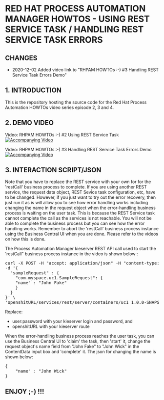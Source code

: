 # RED HAT PROCESS AUTOMATION MANAGER HOWTOS - USING REST SERVICE TASK / HANDLING REST SERVICE TASK ERRORS

## CHANGES
* 2020-12-02 Added video link to "RHPAM HOWTOs :-) #3 Handling REST Service Task Errors Demo"

## 1. INTRODUCTION

This is the repository hosting the source code for the Red Hat Process Automation HOWTOs video series episode 2, 3 and 4.

## 2. DEMO VIDEO

Video: RHPAM HOWTOs :-) #2 Using REST Service Task
[![Accompanying Video](http://img.youtube.com/vi/_LKWPX7agKc/0.jpg)](http://www.youtube.com/watch?v=_LKWPX7agKc)   

Video: RHPAM HOWTOs :-) #3 Handling REST Service Task Errors Demo
[![Accompanying Video](http://img.youtube.com/vi/9C4zEVA-rQs/0.jpg)](http://www.youtube.com/watch?v=9C4zEVA-rQs)

## 3. INTERACTION SCRIPT/JSON
Note that you have to replace the REST service with your own for for the 'restCall' business process to complete. If you are using another REST service, the request data object, REST Sevice task configuration, etc, have to be changed. However, if you just want to try out the error recovery, then just run it as is will allow you to see how error handling works including changing the name in the request object when the error-handling business process is waiting on the user task. This is because the REST Service task cannot complete the call as the services is not reachable. You will not be able to complete the business process but you can see how the error handling works. Remember to abort the 'restCall' business process instance using the Business Central UI when you are done. Please refer to the videos on how this is done.

The Process Automation Manager kieserver REST API call used to start the 'restCall" business process instance in the video is shown below :
<pre>
curl -X POST -H "accept: application/json" -H "content-type: application/json" -u user:password \
-d '{
  "sampleRequest" : {
    "com.myspace.uc1.SampleRequest": {
    "name" : "John Fake"
    }
  }
}' \
'openshitURL/services/rest/server/containers/uc1_1.0.0-SNAPSHOT/processes/uc1.restCall/instances'
</pre>

Replace:
* user:password with your kieserver login and password, and
* openshitURL with your kieserver route

When the error-handling business process reaches the user task, you can use the Business Central UI to 'claim' the task, then 'start' it, change the request object's name field from "John Fake" to "John Wick" in the ContentData input box and 'complete' it. The json for changing the name is shown below:
<pre>
{
    "name" : "John Wick"
}
</pre>



## ENJOY ;-) !!! 
